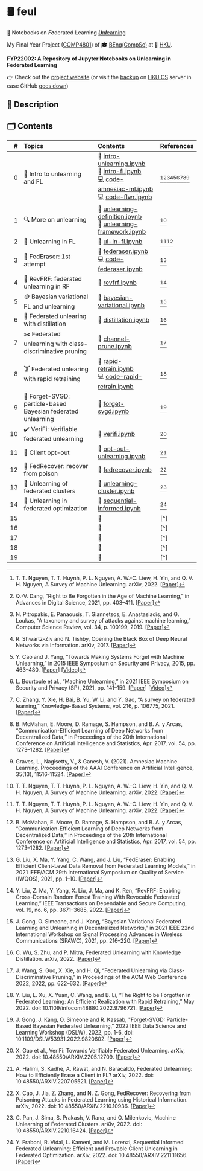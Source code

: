 # :oil_drum: feul 
:notebook: Notebooks on ***Fe***derated ~~Learning~~ <ins>***U***n***l***earning</ins>

My Final Year Project ([COMP4801](https://www.cs.hku.hk/programmes/beng-compsc/course-descriptions#COMP4801)) of :mortar_board: [BEng(CompSc)](https://www.cs.hku.hk/programmes/beng-compsc/programme-structure "Bachelor of Engineering in Computer Science") at :school: [HKU](https://hku.hk/ "The University of Hong Kong"). 

**FYP22002: A Repository of Jupyter Notebooks on Unlearning in Federated Learning**

:point_right: Check out the [project website](https://vicw0ng-hk.github.io/feul/) (or visit the [backup](https://i.cs.hku.hk/~shuang/fyp/) on [HKU CS](https://www.cs.hku.hk/ "Dept. of Comp. Sci., Fac. of Engr., Univ. of H.K.") server in case GitHub [goes down](https://www.githubstatus.com/ "GitHub Status")) 

## :memo: Description

## :card_index_dividers: Contents

| # | Topics | Contents | References |
| ---: | :--- | :--- | :--- |
| 0 | :wave: Intro to unlearning and FL | :book: [intro-unlearning.ipynb](/notebooks/00-intro-ul-fl/intro-unlearning.ipynb) <br /> :book: [intro-fl.ipynb](/notebooks/00-intro-ul-fl/intro-fl.ipynb) <br /> :computer: [code-amnesiac-ml.ipynb](/notebooks/00-intro-ul-fl/code-amnesiac-ml.ipynb) <br /> :computer: [code-flwr.ipynb](/notebooks/00-intro-ul-fl/code-flwr.ipynb) | [^ngu+22][^dan21][^pit+19][^st17][^cy15][^bou+21][^zha+21][^mcm+17][^gng21] |
| 1 | :mag: More on unlearning | :book: [unlearning-definition.ipynb](/notebooks/01-ul-more/unlearning-definition.ipynb) <br /> :book: [unlearning-framework.ipynb](/notebooks/01-ul-more/unlearning-framework.ipynb)  | [^ngu+22] |
| 2 | :bridge_at_night: Unlearning in FL | :book: [ul-in-fl.ipynb](/notebooks/02-un-in-fl/ul-in-fl.ipynb) | [^ngu+22][^mcm+17] |
| 3 | :tada: FedEraser: 1st attempt | :book: [federaser.ipynb](/notebooks/03-liu+21a/federaser.ipynb) <br /> :computer: [code-federaser.ipynb](/notebooks/03-liu+21a/code-federaser.ipynb) | [^liu+21a] |
| 4 | :deciduous_tree: RevFRF: federated unlearning in RF | :book: [revfrf.ipynb](/notebooks/04-liu+21b/revfrf.ipynb) | [^liu+21b] |
| 5 | :coin: Bayesian variational FL and unlearning | :book: [bayesian-variational.ipynb](notebooks/05-gsk21/bayesian-variational.ipynb) | [^gsk21] |
| 6 | :test_tube: Federated unlearing with distillation | :book: [distillation.ipynb](/notebooks/06-wzm22/distillation.ipynb) | [^wzm22] |
| 7 | :scissors: Federated unlearning with class-discriminative pruning | :book: [channel-prune.ipynb](notebooks/07-wan+22/channel-prune.ipynb) | [^wan+22] |
| 8 | :weight_lifting: Federated unlearing with rapid retraining | :book: [rapid-retrain.ipynb](/notebooks/08-liu+22/rapid-retrain.ipynb) <br /> :computer: [code-rapid-retrain.ipynb](/notebooks/08-liu+22/code-rapid-retrain.ipynb) | [^liu+22] |
| 9 | :dizzy: Forget-SVGD: particle-based Bayesian federated unlearning | :book: [forget-svgd.ipynb](/notebooks/09-gon+22/forget-svgd.ipynb) | [^gon+22] |
| 10 | :heavy_check_mark: VeriFi: Verifiable federated unlearning | :book: [verifi.ipynb](/notebooks/10-gao+22/verifi.ipynb) | [^gao+22] |
| 11 | :no_good: Client opt-out | :book: [opt-out-unlearning.ipynb](/notebooks/11-hal+22/opt-out-unlearning.ipynb) | [^hal+22] |
| 12 | :pill: FedRecover: recover from poison | :book: [fedrecover.ipynb](/notebooks/12-cao+22/fedrecover.ipynb) | [^cao+22] |
| 13 | :busts_in_silhouette: Unlearning of federated clusters | :book: [unlearning-cluster.ipynb](/notebooks/13-pan+22/unlearning-cluster.ipynb) | [^pan+22] |
| 14 | :rocket: Unlearning in federated optimization | :book: [sequential-informed.ipynb](/notebooks/14-fra+22/sequential-informed.ipynb) | [^fra+22] |
| 15 | | :book: []() | [^] |
| 16 | | :book: []() | [^] |
| 17 | | :book: []() | [^] |
| 18 | | :book: []() | [^] |
| 19 | | :book: []() | [^] |

[^ngu+22]: T. T. Nguyen, T. T. Huynh, P. L. Nguyen, A. W.-C. Liew, H. Yin, and Q. V. H. Nguyen, A Survey of Machine Unlearning. arXiv, 2022. [[Paper](https://arxiv.org/abs/2209.02299)]
[^dan21]: Q.-V. Dang, “Right to Be Forgotten in the Age of Machine Learning,” in Advances in Digital Science, 2021, pp. 403–411. [[Paper](https://link.springer.com/chapter/10.1007/978-3-030-71782-7_35)]
[^pit+19]: N. Pitropakis, E. Panaousis, T. Giannetsos, E. Anastasiadis, and G. Loukas, “A taxonomy and survey of attacks against machine learning,” Computer Science Review, vol. 34, p. 100199, 2019. [[Paper](https://www.sciencedirect.com/science/article/abs/pii/S1574013718303289)]
[^st17]: R. Shwartz-Ziv and N. Tishby, Opening the Black Box of Deep Neural Networks via Information. arXiv, 2017. [[Paper](https://arxiv.org/abs/1703.00810)]
[^cy15]: Y. Cao and J. Yang, “Towards Making Systems Forget with Machine Unlearning,” in 2015 IEEE Symposium on Security and Privacy, 2015, pp. 463–480. [[Paper](https://ieeexplore.ieee.org/document/7163042)] [[Video](https://www.youtube.com/watch?v=sUgIS6a665k)]
[^bou+21]: L. Bourtoule et al., “Machine Unlearning,” in 2021 IEEE Symposium on Security and Privacy (SP), 2021, pp. 141–159. [[Paper](https://ieeexplore.ieee.org/document/9519428)] [[Video](https://www.youtube.com/watch?v=xUnMkCB0Gns)]
[^zha+21]: C. Zhang, Y. Xie, H. Bai, B. Yu, W. Li, and Y. Gao, “A survey on federated learning,” Knowledge-Based Systems, vol. 216, p. 106775, 2021. [[Paper](https://www.sciencedirect.com/science/article/abs/pii/S0950705121000381)]
[^mcm+17]: B. McMahan, E. Moore, D. Ramage, S. Hampson, and B. A. y Arcas, “Communication-Efficient Learning of Deep Networks from Decentralized Data,” in Proceedings of the 20th International Conference on Artificial Intelligence and Statistics, Apr. 2017, vol. 54, pp. 1273–1282. [[Paper](https://proceedings.mlr.press/v54/mcmahan17a.html)]
[^gng21]: Graves, L., Nagisetty, V., & Ganesh, V. (2021). Amnesiac Machine Learning. Proceedings of the AAAI Conference on Artificial Intelligence, 35(13), 11516-11524. [[Paper](https://ojs.aaai.org/index.php/AAAI/article/view/17371)]
[^liu+21a]: G. Liu, X. Ma, Y. Yang, C. Wang, and J. Liu, “FedEraser: Enabling Efficient Client-Level Data Removal from Federated Learning Models,” in 2021 IEEE/ACM 29th International Symposium on Quality of Service (IWQOS), 2021, pp. 1–10. [[Paper](https://ieeexplore.ieee.org/abstract/document/9521274)]
[^liu+21b]: Y. Liu, Z. Ma, Y. Yang, X. Liu, J. Ma, and K. Ren, “RevFRF: Enabling Cross-Domain Random Forest Training With Revocable Federated Learning,” IEEE Transactions on Dependable and Secure Computing, vol. 19, no. 6, pp. 3671–3685, 2022. [[Paper](https://ieeexplore.ieee.org/abstract/document/9514457)]
[^gsk21]: J. Gong, O. Simeone, and J. Kang, “Bayesian Variational Federated Learning and Unlearning in Decentralized Networks,” in 2021 IEEE 22nd International Workshop on Signal Processing Advances in Wireless Communications (SPAWC), 2021, pp. 216–220. [[Paper](https://ieeexplore.ieee.org/abstract/document/9593225)]
[^wzm22]: C. Wu, S. Zhu, and P. Mitra, Federated Unlearning with Knowledge Distillation. arXiv, 2022. [[Paper](https://arxiv.org/abs/2201.09441)]
[^wan+22]: J. Wang, S. Guo, X. Xie, and H. Qi, “Federated Unlearning via Class-Discriminative Pruning,” in Proceedings of the ACM Web Conference 2022, 2022, pp. 622–632. [[Paper](https://dl.acm.org/doi/abs/10.1145/3485447.3512222)]
[^liu+22]: Y. Liu, L. Xu, X. Yuan, C. Wang, and B. Li, “The Right to be Forgotten in Federated Learning: An Efficient Realization with Rapid Retraining,” May 2022. doi: 10.1109/infocom48880.2022.9796721. [[Paper](https://ieeexplore.ieee.org/document/9796721)]
[^gon+22]: J. Gong, J. Kang, O. Simeone and R. Kassab, "Forget-SVGD: Particle-Based Bayesian Federated Unlearning," 2022 IEEE Data Science and Learning Workshop (DSLW), 2022, pp. 1-6, doi: 10.1109/DSLW53931.2022.9820602. [[Paper](https://ieeexplore.ieee.org/document/9820602)]
[^gao+22]: X. Gao et al., VeriFi: Towards Verifiable Federated Unlearning. arXiv, 2022. doi: 10.48550/ARXIV.2205.12709. [[Paper](https://arxiv.org/abs/2205.12709)]
[^hal+22]: A. Halimi, S. Kadhe, A. Rawat, and N. Baracaldo, Federated Unlearning: How to Efficiently Erase a Client in FL? arXiv, 2022. doi: 10.48550/ARXIV.2207.05521. [[Paper](https://arxiv.org/abs/2207.05521)]
[^cao+22]: X. Cao, J. Jia, Z. Zhang, and N. Z. Gong, FedRecover: Recovering from Poisoning Attacks in Federated Learning using Historical Information. arXiv, 2022. doi: 10.48550/ARXIV.2210.10936. [[Paper](https://arxiv.org/abs/2210.10936)]
[^pan+22]: C. Pan, J. Sima, S. Prakash, V. Rana, and O. Milenkovic, Machine Unlearning of Federated Clusters. arXiv, 2022. doi: 10.48550/ARXIV.2210.16424. [[Paper](https://arxiv.org/abs/2210.16424)]
[^fra+22]: Y. Fraboni, R. Vidal, L. Kameni, and M. Lorenzi, Sequential Informed Federated Unlearning: Efficient and Provable Client Unlearning in Federated Optimization. arXiv, 2022. doi: 10.48550/ARXIV.2211.11656. [[Paper](https://arxiv.org/abs/2211.11656)]
